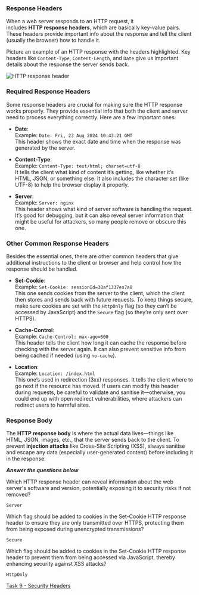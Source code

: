 ### Response Headers

When a web server responds to an HTTP request, it includes **HTTP response headers**, which are basically key-value pairs. These headers provide important info about the response and tell the client (usually the browser) how to handle it.

Picture an example of an HTTP response with the headers highlighted. Key headers like `Content-Type`, `Content-Length`, and `Date` give us important details about the response the server sends back.

![HTTP response header](https://tryhackme-images.s3.amazonaws.com/user-uploads/5f04259cf9bf5b57aed2c476/room-content/5f04259cf9bf5b57aed2c476-1741854427607.svg)  

### Required Response Headers

Some response headers are crucial for making sure the HTTP response works properly. They provide essential info that both the client and server need to process everything correctly. Here are a few important ones:

- **Date**:  
    Example: `Date: Fri, 23 Aug 2024 10:43:21 GMT`  
    This header shows the exact date and time when the response was generated by the server.
    
- **Content-Type**:  
    Example: `Content-Type: text/html; charset=utf-8`  
    It tells the client what kind of content it’s getting, like whether it’s HTML, JSON, or something else. It also includes the character set (like UTF-8) to help the browser display it properly.
    
- **Server**:  
    Example: `Server: nginx`  
    This header shows what kind of server software is handling the request. It’s good for debugging, but it can also reveal server information that might be useful for attackers, so many people remove or obscure this one.
    

### Other Common Response Headers

Besides the essential ones, there are other common headers that give additional instructions to the client or browser and help control how the response should be handled.

- **Set-Cookie**:  
    Example: `Set-Cookie: sessionId=38af1337es7a8`  
    This one sends cookies from the server to the client, which the client then stores and sends back with future requests. To keep things secure, make sure cookies are set with the `HttpOnly` flag (so they can’t be accessed by JavaScript) and the `Secure` flag (so they’re only sent over HTTPS).
    
- **Cache-Control**:  
    Example: `Cache-Control: max-age=600`  
    This header tells the client how long it can cache the response before checking with the server again. It can also prevent sensitive info from being cached if needed (using `no-cache`).
    
- **Location**:  
    Example: `Location: /index.html`  
    This one’s used in redirection (3xx) responses. It tells the client where to go next if the resource has moved. If users can modify this header during requests, be careful to validate and sanitise it—otherwise, you could end up with open redirect vulnerabilities, where attackers can redirect users to harmful sites.
    

### Response Body

The **HTTP response body** is where the actual data lives—things like HTML, JSON, images, etc., that the server sends back to the client. To prevent **injection attacks** like Cross-Site Scripting (XSS), always sanitise and escape any data (especially user-generated content) before including it in the response.


___Answer the questions below___

Which HTTP response header can reveal information about the web server's software and version, potentially exposing it to security risks if not removed?
	
	Server

Which flag should be added to cookies in the Set-Cookie HTTP response header to ensure they are only transmitted over HTTPS, protecting them from being exposed during unencrypted transmissions?
	
	Secure

Which flag should be added to cookies in the Set-Cookie HTTP response header to prevent them from being accessed via JavaScript, thereby enhancing security against XSS attacks?
	
	HttpOnly

[Task 9 - Security Headers](Task%209%20-%20Security%20Headers.md)

